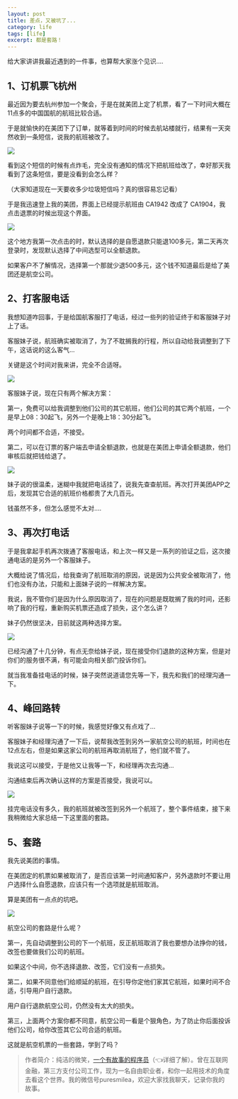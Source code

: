 ```yaml
---
layout: post
title: 差点，又被坑了...
category: life
tags: [life]
excerpt: 都是套路！
---
```


给大家讲讲我最近遇到的一件事，也算帮大家涨个见识....

## 1、订机票飞杭州

最近因为要去杭州参加一个聚会，于是在就美团上定了机票，看了一下时间大概在11点多的中国国航的航班比较合适。

于是就愉快的在美团下了订单，就等着到时间的时候去航站楼就行，结果有一天突然收到一条短信，说我的航班被改了。

![](http://favorites.ren/assets/images/2020/it/chadian/chadian01.jpg) 

看到这个短信的时候有点炸毛，完全没有通知的情况下把航班给改了，幸好那天我看到了这条短信，要是没看到会怎么样？

（大家知道现在一天要收多少垃圾短信吗？真的很容易忘记看）

于是我迅速登上我的美团，界面上已经提示航班由 CA1942 改成了 CA1904，我点击退票的时候出现这个界面。

![](http://favorites.ren/assets/images/2020/it/chadian/chadian02.jpg) 

这个地方我第一次点击的时，默认选择的是自愿退款只能退100多元，第二天再次登录时，发现默认选择了中间选型可以全额退款。

如果客户不了解情况，选择第一个那就少退500多元，这个钱不知道最后是给了美团还是航空公司。

## 2、打客服电话

我想知道咋回事，于是给国航客服打了电话，经过一些列的验证终于和客服妹子对上了话。

客服妹子说，航班确实被取消了，为了不耽搁我的行程，所以自动给我调整到了下午，这话说的这么客气...

关键是这个时间对我来讲，完全不合适呀。

![](http://favorites.ren/assets/images/2020/it/chadian/chadian03.jpg) 

客服妹子说，现在只有两个解决方案：

第一，免费可以给我调整到他们公司的其它航班，他们公司的其它两个航班，一个是早上08：30起飞，另外一个是晚上18：30分起飞。

两个时间都不合适，不接受。

第二，可以在订票的客户端去申请全额退款，也就是在美团上申请全额退款，他们审核后就把钱给退了。

![](http://favorites.ren/assets/images/2020/it/chadian/chadian04.jpg) 

妹子说的很温柔，迷糊中我就把电话挂了，说我先查查航班。再次打开美团APP之后，发现其它合适的航班价格都贵了大几百元。

钱虽然不多，但怎么感觉不太对....

## 3、再次打电话

于是我拿起手机再次拨通了客服电话，和上次一样又是一系列的验证之后，这次接通电话的是另外一个客服妹子。

大概给说了情况后，给我查询了航班取消的原因，说是因为公共安全被取消了，他们也没有办法，只能和上面妹子说的一样解决方案。

我说，我不管你们是因为什么原因取消了，现在的问题是既耽搁了我的时间，还影响了我的行程，重新购买机票还造成了损失，这个怎么讲？

妹子仍然很坚决，目前就这两种选择方案。

![](http://favorites.ren/assets/images/2020/it/chadian/chadian05.jpg) 

已经沟通了十几分钟，有点无奈给妹子说，现在接受你们退款的这种方案，但是对你们的服务很不满，有可能会向相关部门投诉你们。

就当我准备挂电话的时候，妹子突然说道请您先等一下，我先和我们的经理沟通一下。

## 4、峰回路转

听客服妹子说等一下的时候，我感觉好像又有点戏了...

客服妹子和经理沟通了一下后，说帮我改签到另外一家航空公司的航班，时间也在12点左右，但是如果这家公司的航班再取消航班了，他们就不管了。

我说这可以接受，于是他又让我等一下，和经理再次去沟通...

沟通结束后再次确认这样的方案是否接受，我说可以。

![](http://favorites.ren/assets/images/2020/it/chadian/chadian06.jpg) 

挂完电话没有多久，我的航班就被改签到另外一个航班了，整个事件结束，接下来我稍微给大家总结一下这里面的套路。

## 5、套路

我先说美团的事情。

在美团定的机票如果被取消了，是否应该第一时间通知客户，另外退款时不要让用户选择什么自愿退款，应该只有一个选项就是航班取消。

算是美团有一点点的坑吧。

![](http://favorites.ren/assets/images/2020/it/chadian/chadian07.jpg) 

航空公司的套路是什么呢？

第一，先自动调整到公司的下一个航班，反正航班取消了我也要想办法挣你的钱，改签也要做我们公司的航班。

如果这个中间，你不选择退款、改签，它们没有一点损失。

第二，如果不同意他们给顺延的航班，在引导你定他们家其它航班，如果时间不合适，引导用户自行退款。

用户自行退款航空公司，仍然没有太大的损失。

第三，上面两个方案你都不同意，航空公司一看是个狠角色，为了防止你后面投诉他们公司，给你改签其它公司合适的航班。

这就是航空机票的一些套路，学到了吗？

>作者简介：纯洁的微笑，[一个有故事的程序员](https://mp.weixin.qq.com/s/bPk_-DcGF_7lTDoR1pKqVg)（👈详细了解）。曾在互联网金融，第三方支付公司工作，现为一名自由职业者，和你一起用技术的角度去看这个世界。我的微信号puresmilea，欢迎大家找我聊天，记录你我的故事。